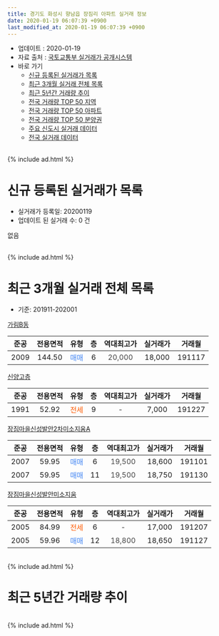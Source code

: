 ```yaml
---
title: 경기도 화성시 향남읍 장짐리 아파트 실거래 정보
date: 2020-01-19 06:07:39 +0900
last_modified_at: 2020-01-19 06:07:39 +0900
---
```


* 업데이트 : 2020-01-19
* 자료 출처 : [국토교통부 실거래가 공개시스템](http://rt.molit.go.kr)
* 바로 가기
    * [신규 등록된 실거래가 목록](#신규-등록된-실거래가-목록)
    * [최근 3개월 실거래 전체 목록](#최근-3개월-실거래-전체-목록)
    * [최근 5년간 거래량 추이](#최근-5년간-거래량-추이)
    * [전국 거래량 TOP 50 지역](https://apt-info.github.io/apt-trade-info/최근-3개월-전국에서-가장-거래가-많이-발생한-지역)
    * [전국 거래량 TOP 50 아파트](https://apt-info.github.io/apt-trade-info/최근-3개월-전국에서-가장-거래가-많이-발생한-아파트)
    * [전국 거래량 TOP 50 분양권](https://apt-info.github.io/apt-trade-info/최근-3개월-전국에서-가장-거래가-많이-발생한-분양권)
    * [주요 신도시 실거래 데이터](https://apt-info.github.io/apt-trade-info/주요-신도시)
    * [전국 실거래 데이터](https://apt-info.github.io/apt-trade-info/전국)
<br>
{% include ad.html %}
<br>

# 신규 등록된 실거래가 목록
* 실거래가 등록일: 20200119
* 업데이트 된 실거래 수: 0 건

없음

<br>
{% include ad.html %}
<br>

# 최근 3개월 실거래 전체 목록
* 기준: 201911-202001


[가림B동](https://search.naver.com/search.naver?query=%EA%B2%BD%EA%B8%B0%EB%8F%84+%ED%99%94%EC%84%B1%EC%8B%9C+%ED%96%A5%EB%82%A8%EC%9D%8D+%EC%9E%A5%EC%A7%90%EB%A6%AC+%EA%B0%80%EB%A6%BCB%EB%8F%99)

|준공|전용면적|유형|층|역대최고가|실거래가|거래월|
|:---:|:---:|:---:|:---:|:---:|:---:|:---:|
|2009|144.50|<span style="color:#4285f3">매매</span>|6|<span style="color:#444444">20,000</span>|18,000|191117|

[신양고층](https://search.naver.com/search.naver?query=%EA%B2%BD%EA%B8%B0%EB%8F%84+%ED%99%94%EC%84%B1%EC%8B%9C+%ED%96%A5%EB%82%A8%EC%9D%8D+%EC%9E%A5%EC%A7%90%EB%A6%AC+%EC%8B%A0%EC%96%91%EA%B3%A0%EC%B8%B5)

|준공|전용면적|유형|층|역대최고가|실거래가|거래월|
|:---:|:---:|:---:|:---:|:---:|:---:|:---:|
|1991|52.92|<span style="color:#ff5a00">전세</span>|9|<span style="color:#444444">-</span>|7,000|191227|

[장짐마을신성발안2차미소지움A](https://search.naver.com/search.naver?query=%EA%B2%BD%EA%B8%B0%EB%8F%84+%ED%99%94%EC%84%B1%EC%8B%9C+%ED%96%A5%EB%82%A8%EC%9D%8D+%EC%9E%A5%EC%A7%90%EB%A6%AC+%EC%9E%A5%EC%A7%90%EB%A7%88%EC%9D%84%EC%8B%A0%EC%84%B1%EB%B0%9C%EC%95%882%EC%B0%A8%EB%AF%B8%EC%86%8C%EC%A7%80%EC%9B%80A)

|준공|전용면적|유형|층|역대최고가|실거래가|거래월|
|:---:|:---:|:---:|:---:|:---:|:---:|:---:|
|2007|59.95|<span style="color:#4285f3">매매</span>|6|<span style="color:#444444">19,500</span>|18,600|191101|
|2007|59.95|<span style="color:#4285f3">매매</span>|11|<span style="color:#444444">19,500</span>|18,750|191130|

[장짐마을신성발안미소지움](https://search.naver.com/search.naver?query=%EA%B2%BD%EA%B8%B0%EB%8F%84+%ED%99%94%EC%84%B1%EC%8B%9C+%ED%96%A5%EB%82%A8%EC%9D%8D+%EC%9E%A5%EC%A7%90%EB%A6%AC+%EC%9E%A5%EC%A7%90%EB%A7%88%EC%9D%84%EC%8B%A0%EC%84%B1%EB%B0%9C%EC%95%88%EB%AF%B8%EC%86%8C%EC%A7%80%EC%9B%80)

|준공|전용면적|유형|층|역대최고가|실거래가|거래월|
|:---:|:---:|:---:|:---:|:---:|:---:|:---:|
|2005|84.99|<span style="color:#ff5a00">전세</span>|6|<span style="color:#444444">-</span>|17,000|191207|
|2005|59.96|<span style="color:#4285f3">매매</span>|12|<span style="color:#444444">18,800</span>|18,650|191127|


<br>
{% include ad.html %}
<br>

# 최근 5년간 거래량 추이


<div style="width:100%;">
    <canvas id="deal_progress" height="200"></canvas>
</div>

<script>
new Chart(document.getElementById("deal_progress"), {
    type: 'line',
    data: {
        labels: ['201501','201502','201503','201504','201505','201506','201507','201508','201509','201510','201511','201512','201601','201602','201603','201604','201605','201606','201607','201608','201609','201610','201611','201612','201701','201702','201703','201704','201705','201706','201707','201708','201709','201710','201711','201712','201801','201802','201803','201804','201805','201806','201807','201808','201809','201810','201811','201812','201901','201902','201903','201904','201905','201906','201907','201908','201909','201910','201911','201912','202001'],
        datasets: [{
            label: '매매',
            pointRadius: 1,
            data: [7, 8, 11, 6, 5, 8, 12, 4, 3, 7, 4, 7, 7, 7, 7, 7, 6, 7, 13, 2, 9, 10, 4, 5, 5, 3, 5, 5, 6, 11, 7, 6, 8, 9, 5, 2, 5, 7, 8, 5, 5, 0, 3, 4, 4, 6, 8, 2, 2, 6, 0, 2, 3, 3, 8, 2, 3, 3, 4, 0, 0],
            borderColor: "rgba(255, 201, 14, 1)",
            backgroundColor: "rgba(255, 201, 14, 0.5)",
            fill: false,
            lineTension: 0
        },{
            label: '전월세',
            pointRadius: 1,
            data: [5, 3, 3, 3, 6, 2, 2, 7, 2, 3, 9, 6, 4, 1, 1, 3, 3, 2, 1, 2, 1, 2, 6, 6, 1, 0, 2, 3, 2, 1, 2, 2, 4, 1, 6, 1, 3, 3, 2, 4, 4, 5, 4, 5, 3, 1, 2, 3, 3, 0, 1, 1, 2, 4, 3, 3, 2, 4, 0, 2, 0],
            borderColor: "rgba(0, 141, 185, 1)",
            backgroundColor: "rgba(0, 141, 185, 0.5)",
            fill: false,
            lineTension: 0
        }
        ]
    },
    options: {
        responsive: true,
        title: {
            display: false
        },
        tooltips: {
            mode: 'index',
            intersect: false
        },
        hover: {
            mode: 'nearest',
            intersect: true
        },
        scales: {
            xAxes: [{
                display: true,
                scaleLabel: {
                    display: true,
                    labelString: '년/월'
                }
            }],
            yAxes: [{
                display: true,
                ticks: {
                    suggestedMin: 0,
                },
                scaleLabel: {
                    display: true,
                    labelString: '실거래 수'
                }
            }]
        }
    }
});

</script>


<br>
{% include ad.html %}
<br>

